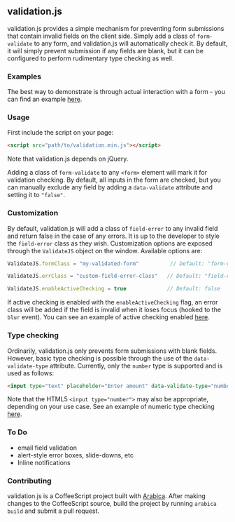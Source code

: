 ## validation.js

validation.js provides a simple mechanism for preventing form submissions that contain invalid fields on the client side.
Simply add a class of `form-validate` to any form, and validation.js will automatically check it.
By default, it will simply prevent submission if any fields are blank, but it can be configured to perform rudimentary type checking as well.

### Examples
The best way to demonstrate is through actual interaction with a form - you can find an example [here](http://andrewberls.github.io/validation.js/examples/basic.html).

### Usage
First include the script on your page:

```html
<script src="path/to/validation.min.js"></script>
```
Note that validation.js depends on jQuery.

Adding a class of `form-validate` to any `<form>` element will mark it for validation checking.
By default, all inputs in the form are checked, but you can manually exclude any field by adding a `data-validate` attribute and setting it to `"false"`.


### Customization
By default, validation.js will add a class of `field-error` to any invalid field and return false in the case of any errors.
It is up to the developer to style the `field-error` class as they wish.
Customization options are exposed through the `ValidateJS` object on the window. Available options are:

```javascript
ValidateJS.formClass = "my-validated-form"          // Default: "form-validate"

ValidateJS.errClass = "custom-field-error-class"   // Default: "field-error"

ValidateJS.enableActiveChecking = true             // Default: false
```

If active checking is enabled with the `enableActiveChecking` flag, an error class will be added if the field is invalid when it loses focus (hooked to the `blur` event).
You can see an example of active checking enabled [here](http://andrewberls.github.io/validation.js/examples/active_checking.html).

### Type checking
Ordinarily, validation.js only prevents form submissions with blank fields.
However, basic type checking is possible through the use of the `data-validate-type` attribute. Currently, only the `number` type is
supported and is used as follows:

```html
<input type="text" placeholder="Enter amount" data-validate-type="number" />
```

Note that the HTML5 `<input type="number">` may also be appropriate, depending on your use case. See an example of numeric type checking [here](http://andrewberls.github.io/validation.js/examples/basic.html).

### To Do
* email field validation
* alert-style error boxes, slide-downs, etc
* Inline notifications


### Contributing
validation.js is a CoffeeScript project built with [Arabica](http://andrewberls.github.io/arabica/).
After making changes to the CoffeeScript source, build the project by running `arabica build` and submit a pull request.
